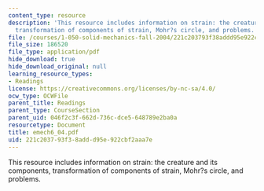 ```yaml
---
content_type: resource
description: 'This resource includes information on strain: the creature and its components,
  transformation of components of strain, Mohr?s circle, and problems.'
file: /courses/1-050-solid-mechanics-fall-2004/221c203793f38addd95e922cbf2aaa7e_emech6_04.pdf
file_size: 186520
file_type: application/pdf
hide_download: true
hide_download_original: null
learning_resource_types:
- Readings
license: https://creativecommons.org/licenses/by-nc-sa/4.0/
ocw_type: OCWFile
parent_title: Readings
parent_type: CourseSection
parent_uid: 046f2c3f-662d-736c-dce5-648789e2ba0a
resourcetype: Document
title: emech6_04.pdf
uid: 221c2037-93f3-8add-d95e-922cbf2aaa7e
---
```

This resource includes information on strain: the creature and its components, transformation of components of strain, Mohr?s circle, and problems.